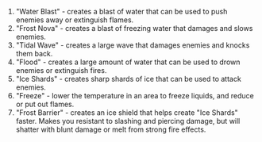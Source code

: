 1.  "Water Blast" - creates a blast of water that can be used to push enemies away or extinguish flames.
2.  "Frost Nova" - creates a blast of freezing water that damages and slows enemies.
3.  "Tidal Wave" - creates a large wave that damages enemies and knocks them back.
4.  "Flood" - creates a large amount of water that can be used to drown enemies or extinguish fires.
5.  "Ice Shards" - creates sharp shards of ice that can be used to attack enemies.
6.   "Freeze" - lower the temperature in an area to freeze liquids, and reduce or put out flames.
7.   "Frost Barrier" - creates an ice shield that helps create "Ice Shards" faster.  Makes you resistant to slashing and piercing damage, but will shatter with blunt damage or melt from strong fire effects.